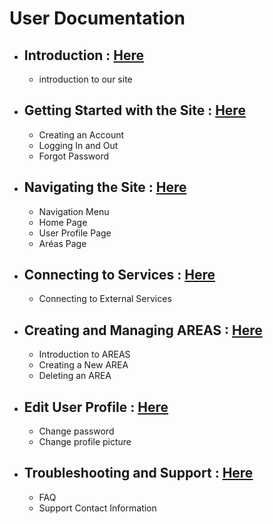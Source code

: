# User Documentation
- ## Introduction : [Here](./Introduction.md)
    -  introduction to our site
- ## Getting Started with the Site : [Here](./Getting_Started.md)
    - Creating an Account
    - Logging In and Out
    - Forgot Password
- ## Navigating the Site : [Here](./Navigating.md)
    - Navigation Menu
    - Home Page
    - User Profile Page
    - Aréas Page
- ## Connecting to Services : [Here](./Connecting.md)
    - Connecting to External Services
- ## Creating and Managing AREAS : [Here](./Areas.md)
    - Introduction to AREAS
    - Creating a New AREA
    - Deleting an AREA
- ## Edit User Profile : [Here](./User_Profile.md)
    - Change password
    - Change profile picture
- ## Troubleshooting and Support : [Here](./Support.md)
    - FAQ
    - Support Contact Information
